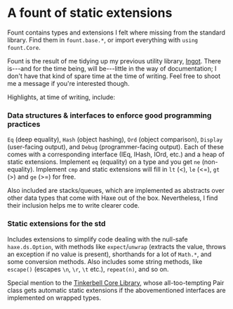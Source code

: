# A fount of static extensions
Fount contains types and extensions I felt where missing from the standard library. Find them in `fount.base.*`, or import everything with `using fount.Core`.

Fount is the result of me tidying up my previous utility library, [Ingot](https://github.com/BJogart/ingot). There is---and for the time being, will be---little in the way of documentation; I don't have that kind of spare time at the time of writing. Feel free to shoot me a message if you're interested though.

Highlights, at time of writing, include:

### Data structures & interfaces to enforce good programming practices
`Eq` (deep equality), `Hash` (object hashing), `Ord` (object comparison), `Display` (user-facing output), and `Debug` (programmer-facing output). Each of these comes with a corresponding interface (IEq, IHash, IOrd, etc.) and a heap of static extensions. Implement `eq` (equality) on a type and you get `ne` (non-equality). Implement `cmp` and static extensions will fill in `lt` (<), `le` (<=), `gt` (>) and `ge` (>=) for free.

Also included are stacks/queues, which are implemented as abstracts over other data types that come with Haxe out of the box. Nevertheless, I find their inclusion helps me to write clearer code.

### Static extensions for the std
Includes extensions to simplify code dealing with the null-safe `haxe.ds.Option`, with methods like `expect`/`unwrap` (extracts the value, throws an exception if no value is present), shorthands for a lot of `Math.*`, and some conversion methods. Also includes some string methods, like `escape()` (escapes `\n`, `\r`, `\t` etc.), `repeat(n)`, and so on.

Special mention to the [Tinkerbell Core Library](https://haxetink.github.io/tink_core/#/), whose all-too-tempting Pair class gets automatic static extensions if the abovementioned interfaces are implemented on wrapped types.
